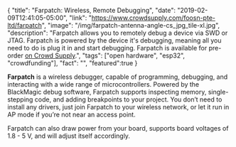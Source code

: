 {
  "title": "Farpatch: Wireless, Remote Debugging",
  "date": "2019-02-09T12:41:05-05:00",
  "link": "https://www.crowdsupply.com/foosn-pte-ltd/farpatch",
  "image": "/img/farpatch-antenna-angle-cs_jpg_tile-xl.jpg",
  "description": "Farpatch allows you to remotely debug a device via SWD or JTAG. Farpatch is powered by the device it's debugging, meaning all you need to do is plug it in and start debugging. Farpatch is available for pre-order <a href='https://www.crowdsupply.com/foosn-pte-ltd/farpatch'>on Crowd Supply</a>.",
  "tags": ["open hardware", "esp32", "crowdfunding"],
  "fact": "",
  "featured":true
}

**Farpatch** is a wireless debugger, capable of programming, debugging, and interacting with a wide range of microcontrollers. Powered by the BlackMagic debug software, Farpatch supports inspecting memory, single-stepping code, and adding breakpoints to your project. You don’t need to install any drivers, just join Farpatch to your wireless network, or let it run in AP mode if you’re not near an access point.

Farpatch can also draw power from your board, supports board voltages of 1.8 - 5 V, and will adjust itself accordingly.
